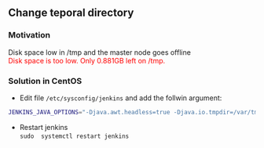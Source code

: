 ## Change teporal directory

### Motivation

Disk space low in /tmp and the master node goes offline \
<span style="color:red">Disk space is too low. Only 0.881GB left on /tmp.</span>

### Solution in CentOS
* Edit file  ```/etc/sysconfig/jenkins``` and add the follwin argument:

```bash
JENKINS_JAVA_OPTIONS="-Djava.awt.headless=true -Djava.io.tmpdir=/var/tmp"
```
* Restart jenkins \
```sudo  systemctl restart jenkins```

